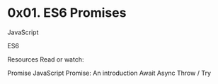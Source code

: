 # 0x01. ES6 Promises #
JavaScript

ES6

Resources
Read or watch:

Promise
JavaScript Promise: An introduction
Await
Async
Throw / Try

